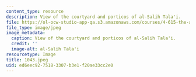 ```yaml
---
content_type: resource
description: View of the courtyard and porticos of al-Salih Tala'i.
file: https://ol-ocw-studio-app-qa.s3.amazonaws.com/courses/4-615-the-architecture-of-cairo-spring-2002/ed6eec9275183307b3e1f20ae33cc2e0_1043.jpeg
file_type: image/jpeg
image_metadata:
  caption: View of the courtyard and porticos of al-Salih Tala'i.
  credit: ''
  image-alt: al-Salih Tala'i
resourcetype: Image
title: 1043.jpeg
uid: ed6eec92-7518-3307-b3e1-f20ae33cc2e0
---
```


